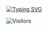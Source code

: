 [![Typing SVG](https://readme-typing-svg.demolab.com?font=Fira+Code&pause=1000&color=F7A335&background=FFEB2D00&width=435&lines=Brajendra+Suman;MERN%7CWeb3%7CBlockchain)](https://git.io/typing-svg)


![Visitors](https://api.visitorbadge.io/api/visitors?path=https%3A%2F%2Fgithub.com%2Fs-brajendra%2Fs-brajendra&label=VISITOR&countColor=%23263759&style=flat-square)


